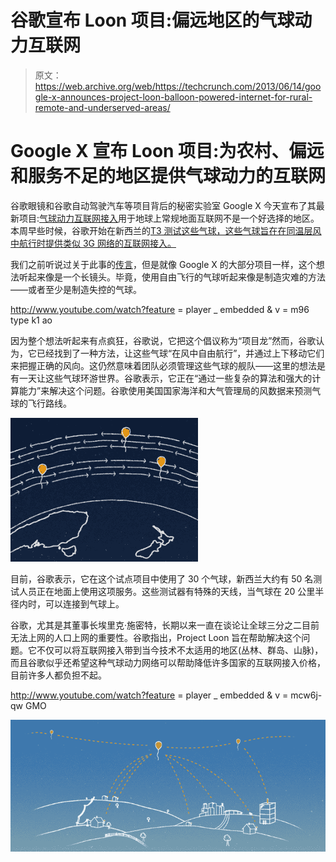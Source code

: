 # 谷歌宣布 Loon 项目:偏远地区的气球动力互联网

> 原文：<https://web.archive.org/web/https://techcrunch.com/2013/06/14/google-x-announces-project-loon-balloon-powered-internet-for-rural-remote-and-underserved-areas/>

# Google X 宣布 Loon 项目:为农村、偏远和服务不足的地区提供气球动力的互联网

谷歌眼镜和谷歌自动驾驶汽车等项目背后的秘密实验室 Google X 今天宣布了其最新项目:[气球动力互联网接入](https://web.archive.org/web/20230202060349/http://www.google.com/loon/)用于地球上常规地面互联网不是一个好选择的地区。本周早些时候，谷歌开始在新西兰的[T3 测试这些气球，这些气球旨在在同温层风中航行时提供类似 3G 网络的互联网接入。](https://web.archive.org/web/20230202060349/https://maps.google.com/maps?q=Canterbury,+New+Zealand&hl=en&ll=-43.735383,171.702576&spn=1.232403,2.897644&sll=37.0625,-95.677068&sspn=43.037246,92.724609&oq=canterbury+n&hnear=Canterbury,+New+Zealand&t=m&z=9)

我们之前听说过关于此事的[传言](https://web.archive.org/web/20230202060349/http://online.wsj.com/article/SB10001424127887323975004578503350402434918.html)，但是就像 Google X 的大部分项目一样，这个想法听起来像是一个长镜头。毕竟，使用自由飞行的气球听起来像是制造灾难的方法——或者至少是制造失控的气球。

http://www.youtube.com/watch?feature = player _ embedded & v = m96 type k1 ao

因为整个想法听起来有点疯狂，谷歌说，它把这个倡议称为“项目龙”然而，谷歌认为，它已经找到了一种方法，让这些气球“在风中自由航行”，并通过上下移动它们来把握正确的风向。这仍然意味着团队必须管理这些气球的舰队——这里的想法是有一天让这些气球环游世界。谷歌表示，它正在“通过一些复杂的算法和强大的计算能力”来解决这个问题。谷歌使用美国国家海洋和大气管理局的风数据来预测气球的飞行路线。

![2013-06-14_2139](img/6dc271cdf818b0897eece172963efb52.png)

目前，谷歌表示，它在这个试点项目中使用了 30 个气球，新西兰大约有 50 名测试人员正在地面上使用这项服务。这些测试器有特殊的天线，当气球在 20 公里半径内时，可以连接到气球上。

谷歌，尤其是其董事长埃里克·施密特，长期以来一直在谈论让全球三分之二目前无法上网的人口上网的重要性。谷歌指出，Project Loon 旨在帮助解决这个问题。它不仅可以将互联网接入带到当今技术不太适用的地区(丛林、群岛、山脉)，而且谷歌似乎还希望这种气球动力网络可以帮助降低许多国家的互联网接入价格，目前许多人都负担不起。

http://www.youtube.com/watch?feature = player _ embedded & v = mcw6j-qw GMO

[![2013-06-14_2153](img/f5c9ff9d539605ceb5b25e0e6d0789ea.png)](https://web.archive.org/web/20230202060349/https://techcrunch.com/wp-content/uploads/2013/06/2013-06-14_2153.png)